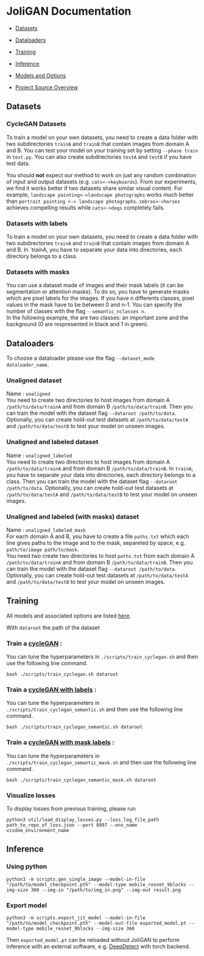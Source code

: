 # JoliGAN Documentation

+ [Datasets](#datasets)
+ [Dataloaders](#dataloaders)
+ [Training](#training)
+ [Inference](#inference)

+ [Models and Options](options.md)
+ [Project Source Overview](overview.md)

## Datasets

### CycleGAN Datasets

To train a model on your own datasets, you need to create a data folder with two subdirectories `trainA` and `trainB` that contain images from domain A and B. You can test your model on your training set by setting `--phase train` in `test.py`. You can also create subdirectories `testA` and `testB` if you have test data.

You should **not** expect our method to work on just any random combination of input and output datasets (e.g. `cats<->keyboards`). From our experiments, we find it works better if two datasets share similar visual content. For example, `landscape painting<->landscape photographs` works much better than `portrait painting <-> landscape photographs`. `zebras<->horses` achieves compelling results while `cats<->dogs` completely fails.

### Datasets with labels

To train a model on your own datasets, you need to create a data folder with two subdirectories `trainA` and `trainB` that contain images from domain A and B. In `trainA, you have to separate your data into directories, each directory belongs to a class.

### Datasets with masks

You can use a dataset made of images and their mask labels (it can be segmentation or attention masks). To do so, you have to generate masks which are pixel labels for the images. If you have n differents classes, pixel values in the mask have to be between 0 and n-1. You can specify the number of classes with the flag `--semantic_nclasses n`.\
In the following example, the are two classes: an important zone and the background (0 are respresented in black and 1 in green).

## Dataloaders

To choose a dataloader please use the flag `--dataset_mode dataloader_name`.

### Unaligned dataset

Name : `unaligned`\
You need to create two directories to host images from domain A `/path/to/data/trainA` and from domain B `/path/to/data/trainB`. Then you can train the model with the dataset flag `--dataroot /path/to/data`. Optionally, you can create hold-out test datasets at `/path/to/data/testA` and `/path/to/data/testB` to test your model on unseen images.

### Unaligned and labeled dataset

Name : `unaligned_labeled`\
You need to create two directories to host images from domain A `/path/to/data/trainA` and from domain B `/path/to/data/trainB`. In `trainA`, you have to separate your data into directories, each directory belongs to a class. Then you can train the model with the dataset flag `--dataroot /path/to/data`. Optionally, you can create hold-out test datasets at `/path/to/data/testA` and `/path/to/data/testB` to test your model on unseen images.

### Unaligned and labeled (with masks) dataset

Name : `unaligned_labeled_mask`\
For each domain A and B, you have to create a file `paths.txt` which each line gives paths to the image and to the mask, separeted by space, e.g. `path/to/image path/to/mask`.\
You need two create two directories to host `paths.txt` from each domain A `/path/to/data/trainA` and from domain B `/path/to/data/trainB`. Then you can train the model with the dataset flag `--dataroot /path/to/data`. Optionally, you can create hold-out test datasets at `/path/to/data/testA` and `/path/to/data/testB` to test your model on unseen images.

## Training

All models and associated options are listed [here](options.md).

With `dataroot` the path of the dataset

### Train a [cycleGAN](docs/cyclegan.md) :
 
You can tune the hyperparameters in `./scripts/train_cyclegan.sh` and then use the following line command.
```
bash ./scripts/train_cyclegan.sh dataroot
```

### Train a [cycleGAN with labels](docs/cyclegan_semantic.md) :
 
You can tune the hyperparameters in `./scripts/train_cyclegan_semantic.sh` and then use the following line command.
```
bash ./scripts/train_cyclegan_semantic.sh dataroot
```

### Train a [cycleGAN with mask labels](docs/cyclegan_semantic_mask.md) :
 
You can tune the hyperparameters in `./scripts/train_cyclegan_semantic_mask.sh` and then use the following line command.
```
bash ./scripts/train_cyclegan_semantic_mask.sh dataroot
```

### Visualize losses

To display losses from previous training, please run
```
python3 util/load_display_losses.py --loss_log_file_path path_to_repo_of_loss.json --port 8097 --env_name visdom_environment_name
```

## Inference

### Using python

```
python3 -m scripts.gen_single_image --model-in-file "/path/to/model_checkpoint.pth" --model-type mobile_resnet_9blocks --img-size 360 --img-in "/path/to/img_in.png" --img-out result.png
```

### Export model

```
python3 -m scripts.export_jit_model --model-in-file "/path/to/model_checkpoint.pth" --model-out-file exported_model.pt --model-type mobile_resnet_9blocks --img-size 360 
```

Then `exported_model.pt` can be reloaded without JoliGAN to perform inference with an external software, e.g. [DeepDetect](https://github.com/jolibrain/deepdetect) with torch backend.

<!-- Insert example with dede? -->
